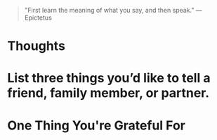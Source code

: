 
> \"First learn the meaning of what you say, and then speak.\" — Epictetus

# Thoughts

# List three things you’d like to tell a friend, family member, or partner.

# One Thing You're Grateful For

